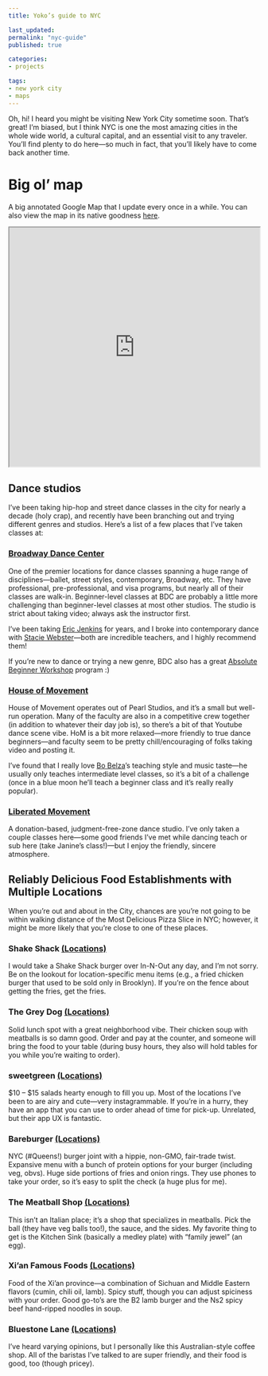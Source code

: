 ```yaml
---
title: Yoko’s guide to NYC

last_updated: 
permalink: "nyc-guide"
published: true

categories:
- projects

tags:
- new york city
- maps
---
```


Oh, hi! I heard you might be visiting New York City sometime soon. That’s great! I’m biased, but I think NYC is one the most amazing cities in the whole wide world, a cultural capital, and an essential visit to any traveler. You’ll find plenty to do here—so much in fact, that you’ll likely have to come back another time.

# Big ol’ map

A big annotated Google Map that I update every once in a while. You can also view the map in its native goodness [here](https://drive.google.com/open?id=16FX4JH13RlT1lB_o1_keDbCWHG0&usp=sharing).

<iframe src="https://www.google.com/maps/d/u/0/embed?mid=16FX4JH13RlT1lB_o1_keDbCWHG0" width="100%" height="480"></iframe>

## Dance studios

I’ve been taking hip-hop and street dance classes in the city for nearly a decade (holy crap), and recently have been branching out and trying different genres and studios. Here’s a list of a few places that I’ve taken classes at:

### [Broadway Dance Center](https://broadwaydancecenter.com)

One of the premier locations for dance classes spanning a huge range of disciplines—ballet, street styles, contemporary, Broadway, etc. They have professional, pre-professional, and visa programs, but nearly all of their classes are walk-in. Beginner-level classes at BDC are probably a little more challenging than beginner-level classes at most other studios. The studio is strict about taking video; always ask the instructor first.

I’ve been taking [Eric Jenkins](http://broadwaydancecenter.com/faculty/eric-jenkins) for years, and I broke into contemporary dance with [Stacie Webster](http://broadwaydancecenter.com/faculty/stacie-webster)—both are incredible teachers, and I highly recommend them! 

If you’re new to dance or trying a new genre, BDC also has a great [Absolute Beginner Workshop](http://broadwaydancecenter.com/workshop/absolute-beginner-workshops) program :) 

### [House of Movement](http://www.houseofmovementny.com/)

House of Movement operates out of Pearl Studios, and it’s a small but well-run operation. Many of the faculty are also in a competitive crew together (in addition to whatever their day job is), so there’s a bit of that Youtube dance scene vibe. HoM is a bit more relaxed—more friendly to true dance beginners—and faculty seem to be pretty chill/encouraging of folks taking video and posting it. 

I’ve found that I really love [Bo Belza](https://instagram.com/b0seff)’s teaching style and music taste—he usually only teaches intermediate level classes, so it’s a bit of a challenge (once in a blue moon he’ll teach a beginner class and it’s really really popular). 

### [Liberated Movement](http://liberatedmovement.com/)

A donation-based, judgment-free-zone dance studio. I’ve only taken a couple classes here—some good friends I’ve met while dancing teach or sub here (take Janine’s class!)—but I enjoy the friendly, sincere atmosphere.

## Reliably Delicious Food Establishments with Multiple Locations

When you’re out and about in the City, chances are you’re not going to be within walking distance of the Most Delicious Pizza Slice in NYC; however, it might be more likely that you’re close to one of these places. 


### Shake Shack [(Locations)](https://www.shakeshack.com/locations/)

I would take a Shake Shack burger over In-N-Out any day, and I’m not sorry. Be on the lookout for location-specific menu items (e.g., a fried chicken burger that used to be sold only in Brooklyn). If you’re on the fence about getting the fries, get the fries.

### The Grey Dog [(Locations)](https://thegreydog.com/locations-hours/)

Solid lunch spot with a great neighborhood vibe. Their chicken soup with meatballs is so damn good. Order and pay at the counter, and someone will bring the food to your table (during busy hours, they also will hold tables for you while you’re waiting to order).

### sweetgreen [(Locations)](http://www.sweetgreen.com/locations/)

$10 – $15 salads hearty enough to fill you up. Most of the locations I’ve been to are airy and cute—very instagrammable. If you’re in a hurry, they have an app that you can use to order ahead of time for pick-up. Unrelated, but their app UX is fantastic.

### Bareburger [(Locations)](http://bareburger.com/)

NYC (#Queens!) burger joint with a hippie, non-GMO, fair-trade twist. Expansive menu with a bunch of protein options for your burger (including veg, obvs). Huge side portions of fries and onion rings. They use phones to take your order, so it’s easy to split the check (a huge plus for me).


### The Meatball Shop [(Locations)](http://www.themeatballshop.com/locations/)

This isn’t an Italian place; it’s a shop that specializes in meatballs. Pick the ball (they have veg balls too!), the sauce, and the sides. My favorite thing to get is the Kitchen Sink (basically a medley plate) with “family jewel” (an egg).

### Xi’an Famous Foods [(Locations)](http://xianfoods.com/locations/)

Food of the Xi’an province—a combination of Sichuan and Middle Eastern flavors (cumin, chili oil, lamb). Spicy stuff, though you can adjust spiciness with your order. Good go-to’s are the B2 lamb burger and the Ns2 spicy beef hand-ripped noodles in soup.

### Bluestone Lane [(Locations)](https://www.bluestonelaneny.com/)

I’ve heard varying opinions, but I personally like this Australian-style coffee shop. All of the baristas I’ve talked to are super friendly, and their food is good, too (though pricey).